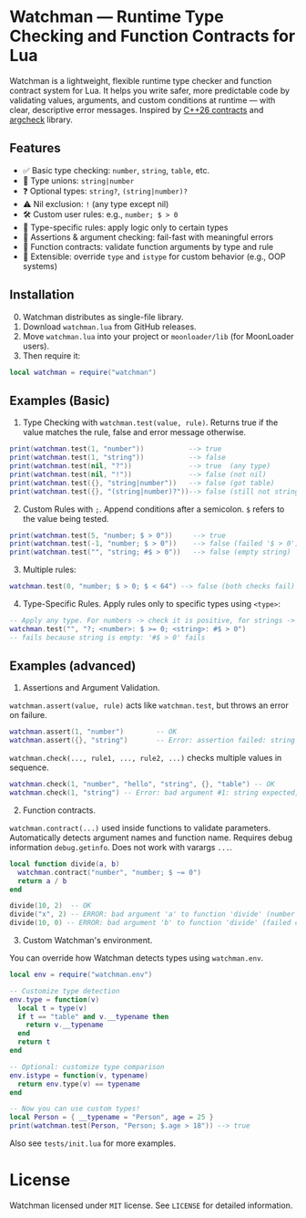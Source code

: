 # Watchman — Runtime Type Checking and Function Contracts for Lua
Watchman is a lightweight, flexible runtime type checker and function contract system for Lua. It helps you write safer, more predictable code by validating values, arguments, and custom conditions at runtime — with clear, descriptive error messages. Inspired by [C++26 contracts](https://en.cppreference.com/w/cpp/language/contracts.html) and [argcheck](https://github.com/torch/argcheck) library.

## Features
* ✅ Basic type checking: `number`, `string`, `table`, etc.
* 🔁 Type unions: `string|number`
* ❓ Optional types: `string?`, `(string|number)?`
* ⚠️ Nil exclusion: `!` (any type except nil)
* 🛠️ Custom user rules: e.g., `number; $ > 0`
* 🧩 Type-specific rules: apply logic only to certain types
* 📣 Assertions & argument checking: fail-fast with meaningful errors
* 🤖 Function contracts: validate function arguments by type and rule
* 🔧 Extensible: override `type` and `istype` for custom behavior (e.g., OOP systems)

##  Installation

0. Watchman distributes as single-file library.
1. Download `watchman.lua` from GitHub releases.
2. Move `watchman.lua` into your project or `moonloader/lib` (for MoonLoader users).
3. Then require it:
```lua
local watchman = require("watchman")
```

## Examples (Basic)
1. Type Checking with `watchman.test(value, rule)`. Returns true if the value matches the rule, false and error message otherwise.
```lua
print(watchman.test(1, "number"))           --> true
print(watchman.test(1, "string"))           --> false
print(watchman.test(nil, "?"))              --> true  (any type)
print(watchman.test(nil, "!"))              --> false (not nil)
print(watchman.test({}, "string|number"))   --> false (got table)
print(watchman.test({}, "(string|number)?"))--> false (still not string/number)
```
2. Custom Rules with `;`. Append conditions after a semicolon. `$` refers to the value being tested.
```lua
print(watchman.test(5, "number; $ > 0"))     --> true
print(watchman.test(-1, "number; $ > 0"))    --> false (failed '$ > 0')
print(watchman.test("", "string; #$ > 0"))   --> false (empty string)
```
3. Multiple rules:
```lua
watchman.test(0, "number; $ > 0; $ < 64") --> false (both checks fail)
```
4. Type-Specific Rules. Apply rules only to specific types using `<type>`:
```lua
-- Apply any type. For numbers -> check it is positive, for strings -> it is empty.
watchman.test("", "?; <number>: $ >= 0; <string>: #$ > 0")
-- fails because string is empty: '#$ > 0' fails
```

## Examples (advanced)
1. Assertions and Argument Validation.

`watchman.assert(value, rule)` acts like `watchman.test`, but throws an error on failure.

```lua
watchman.assert(1, "number")        -- OK
watchman.assert({}, "string")       -- Error: assertion failed: string expected, got table
```


`watchman.check(..., rule1, ..., rule2, ...)` checks multiple values in sequence.

```lua
watchman.check(1, "number", "hello", "string", {}, "table") -- OK
watchman.check(1, "string") -- Error: bad argument #1: string expected, got number
```

2. Function contracts.

`watchman.contract(...)` used inside functions to validate
parameters. Automatically detects argument names and function name. Requires debug information `debug.getinfo`. Does not work with varargs `...`.

```lua
local function divide(a, b)
  watchman.contract("number", "number; $ ~= 0")
  return a / b
end

divide(10, 2)  -- OK
divide("x", 2) -- ERROR: bad argument 'a' to function 'divide' (number expected, got string)
divide(10, 0) -- ERROR: bad argument 'b' to function 'divide' (failed check 'b ~= 0')
```

3. Custom Watchman's environment.

You can override how Watchman detects types using `watchman.env`.

```lua
local env = require("watchman.env")

-- Customize type detection
env.type = function(v)
  local t = type(v)
  if t == "table" and v.__typename then
    return v.__typename
  end
  return t
end

-- Optional: customize type comparison
env.istype = function(v, typename)
  return env.type(v) == typename
end

-- Now you can use custom types!
local Person = { __typename = "Person", age = 25 }
print(watchman.test(Person, "Person; $.age > 18")) --> true
```

Also see `tests/init.lua` for more examples.

# License

Watchman licensed under `MIT` license. See `LICENSE` for detailed information.
